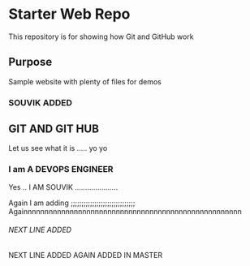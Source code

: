 # Starter Web Repo

This repository is for showing how Git and GitHub work

## Purpose

Sample website with plenty of files for demos

### SOUVIK ADDED


## GIT AND GIT HUB

Let us see what it is .....  yo yo


### I am A DEVOPS ENGINEER

Yes .. I AM SOUVIK .....................

Again I am adding ;;;;;;;;;;;;;;;;;;;;;;;;;;;;;;
Againnnnnnnnnnnnnnnnnnnnnnnnnnnnnnnnnnnnnnnnnnnnnnnnnnnn

###### NEXT LINE ADDED
NEXT LINE ADDED
AGAIN ADDED IN MASTER
